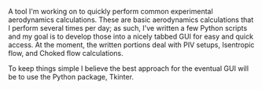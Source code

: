 A tool I'm working on to quickly perform common experimental aerodynamics calculations. These are basic aerodynamics calculations that I perform several times per day; as such, I've written a few Python scripts and my goal is to develop those into a nicely tabbed GUI for easy and quick access. At the moment, the written portions deal with PIV setups, Isentropic flow, and Choked flow calculations.

To keep things simple I believe the best approach for the eventual GUI will be to use the Python package, Tkinter.
